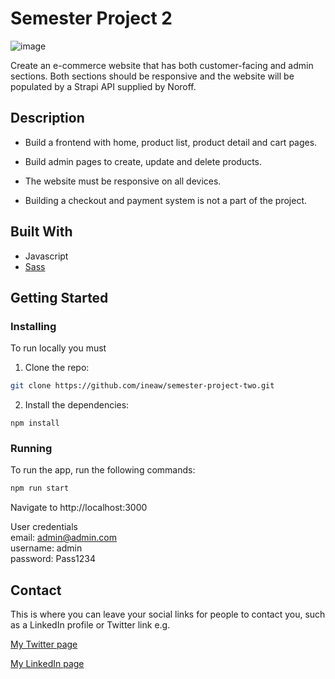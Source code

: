 # Semester Project 2

![image](https://user-images.githubusercontent.com/70141648/173183761-a8e3f93c-cd17-4b71-aae7-8065618a165b.png)


Create an e-commerce website that has both customer-facing and admin sections. 
Both sections should be responsive and the website will be populated by a Strapi API supplied by Noroff.

## Description


- Build a frontend with home, product list, product detail and cart pages.

- Build admin pages to create, update and delete products.

- The website must be responsive on all devices.

- Building a checkout and payment system is not a part of the project.


## Built With


- Javascript
- [Sass](https://sass-lang.com/)

## Getting Started

### Installing

To run locally you must

1. Clone the repo:

```bash
git clone https://github.com/ineaw/semester-project-two.git
```

2. Install the dependencies:

```
npm install
```

### Running


To run the app, run the following commands:

```bash
npm run start
```
Navigate to http://localhost:3000

User credentials<br/>
email: admin@admin.com<br/>
username: admin<br/>
password: Pass1234


## Contact

This is where you can leave your social links for people to contact you, such as a LinkedIn profile or Twitter link e.g.

[My Twitter page](www.twitter.com)

[My LinkedIn page](www.linkedin.com)


